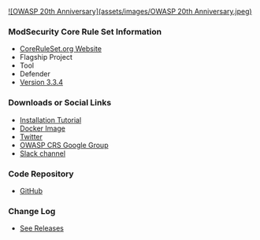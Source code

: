 [![OWASP 20th Anniversary](assets/images/OWASP 20th Anniversary.jpeg)](https://20thanniversary.owasp.org/)

### ModSecurity Core Rule Set Information
* [CoreRuleSet.org Website](https://coreruleset.org)
* <i class="fas fa-flag" style="color:#2ADA08;"></i> Flagship Project
* <i class="fas fa-tools" style="color:#233e81;"></i> Tool
* <i class="fas fa-shield-alt" style="color:#233e81;"></i> Defender
* [Version 3.3.4](https://github.com/coreruleset/coreruleset/releases/tag/v3.3.4)

### Downloads or Social Links
* [Installation Tutorial](https://coreruleset.org/installation/)
* [Docker Image](https://hub.docker.com/r/owasp/modsecurity-crs/) 
* [Twitter](https://twitter.com/coreruleset)
* [OWASP CRS Google Group](https://groups.google.com/a/owasp.org/forum/#!forum/modsecurity-core-rule-set-project)
* [Slack channel](https://owasp.slack.com/archives/CBKGH8A5P)

### Code Repository
* [GitHub](https://github.com/coreruleset/coreruleset/)

### Change Log
* [See Releases](https://github.com/coreruleset/coreruleset/releases)

